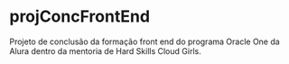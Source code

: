 # projConcFrontEnd
 Projeto de conclusão da formação front end do programa Oracle One da Alura dentro da mentoria de Hard Skills Cloud Girls.
